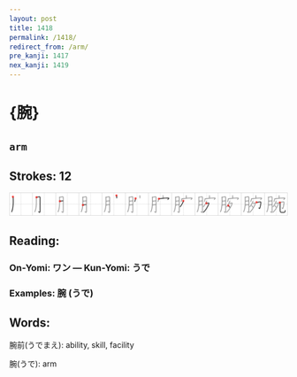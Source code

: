 ```yaml
---
layout: post
title: 1418
permalink: /1418/
redirect_from: /arm/
pre_kanji: 1417
nex_kanji: 1419
---
```


# {腕}

## `arm`

## Strokes: 12

<div class="stroke"><img src="../images/E88595.png" /></div>

## Reading:

### On-Yomi: ワン &mdash; Kun-Yomi: うで

### Examples: 腕 (うで)

## Words:

腕前(うでまえ): ability, skill, facility

腕(うで): arm
